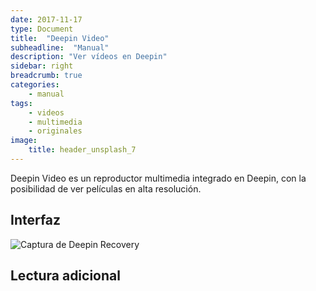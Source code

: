 ```yaml
---
date: 2017-11-17
type: Document
title:  "Deepin Video"
subheadline:  "Manual"
description: "Ver vídeos en Deepin"
sidebar: right
breadcrumb: true
categories:
    - manual
tags:
    - videos
    - multimedia
    - originales
image:
    title: header_unsplash_7
---
```


Deepin Video es un reproductor multimedia integrado en Deepin, con la posibilidad de ver películas en alta resolución.

## Interfaz
<div class="row">
    <div class="medium-12 columns t30">
    <img src="{{ site.urlimg }}deepinvideo.png" alt="Captura de Deepin Recovery">
    </div><!-- /.medium-4.columns -->
</div>

## Lectura adicional




